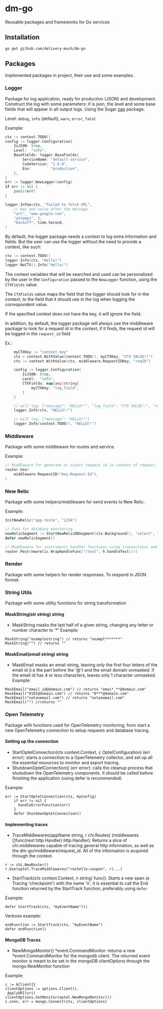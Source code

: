 # dm-go

Reusable packages and frameworks for Go services

## Installation

```bash
go get github.com/delivery-much/dm-go
```

## Packages

Implemented packages in project, their use and some examples.

### Logger

Package for log application, ready for production (JSON) and development. Construct the log with some parameters: if is json, the level and some base fields that will appear in all output logs. Using the Sugar [zap](https://github.com/uber-go/zap) package.

Level: `debug`, `info` (default), `warn`, `error`, `fatal`

Example:

```go
ctx := context.TODO()
config := logger.Configuration{
    IsJSON: true,
    Level:  "info",
    BaseFields: logger.BaseFields{
        ServiceName: "default-service",
        CodeVersion: "1.0.0",
        Env:         "production",
    },
}
err := logger.NewLogger(config)
if err != nil {
    panic(err)
}

logger.Infow(ctx, "failed to fetch URL",
    // Key and value after the message
    "url", "www.google.com",
    "attempt", 3,
    "backoff", time.Second,
)
```

By default, the logger package needs a context to log extra information and fields.
But the user can use the logger without the need to provide a context, like such:

```go
ctx := context.TODO()
logger.Info(ctx, "Hello!")
logger.NoCTX().Info("Hello!")
```

The context variables that will be searched and used can be personalized 
by the user in the `Configuration` passed to the `NewLogger` function, using the `CTXFields` value.

The `CTXFields` value maps the field that the logger should look for in the context, 
to the field that it should use in the log when logging the correspondent value.

If the specified context does not have the key, it will ignore the field.

In addition, by default, the logger package will always use the middleware package
to look for a request id in the context, if it finds, the request id will be logged in the `request_id` field

Ex.:
```go
    myCTXKey := "context-key"
    ctx = context.WithValue(context.TODO(), myCTXKey, "CTX VALUE!!")
	ctx := context.WithValue(ctx, middleware.RequestIDKey, "reqID")

    config := logger.Configuration{
        IsJSON: true,
        Level:  "info",
        CTXFields: map[any]string{
            myCTXKey: "log_field",
        }
    }

    // will log: {"message": "HELLO!!", "log_field": "CTX VALUE!!", "request_id": "reqID"}  
    logger.Info(ctx, "HELLO!!")

    // will log: {"message": "HELLO!!"}
    logger.Info(context.TODO(), "HELLO!!")
```



### Middleware

Package with some middleware for routes and service.

Example:

```go
// Middleware for generate or inject request id in context of request.
router.Use(
    middleware.RequestID("Key-Request-Id"),
)
```

### New Relic

Package with some helpers/middleware for send events to New Relic.

Example:

```go
InitNewRelic("app-teste", "1234")

// Func for database monitoring
newRelicSegment := StartNewRelicDBSegment(ctx.Background(), "select", "user")
defer newRelicSegment()

// Middleware for instruments handler functions using transactions and monitoring the route 
router.Post(newrelic.WrapHandleFunc("/test", h.handleTest()))
```

### Render

Package with some helpers for render responses. To respond in JSON format.

### String Utils

Package with some utility functions for string transformation

#### MaskString(str string) string
- MaskString masks the last half of a given string, changing any letter or number character to '*'
Example:
```golang
MaskString("examplestring") // returns "exampl*******"
MaskString("") // returns ""
```

#### MaskEmail(email string) string
- MaskEmail masks an email string,
leaving only the first four letters of the email id (i.e the part before the '@') and the email domain unmasked.
if the email id has 4 or less characters, leaves only 1 character unmasked.
Example:
```golang
MaskEmail("email_id@domain.com") // returns "emai*_**@domain.com"
MaskEmail("0101@domain.com") // returns "0***@domain.com"
MaskEmail("notanemail.com") // returns "notanemail.com"
MaskEmail("") //returns ""
```

### Open Telemetry

Package with functions used for OpenTelemetry monitoring, from start a new OpenTelemetry connection to setup requests and database tracing.

#### Setting up the connection 
 - StartOptelConnection(ctx context.Context, c OptelConfiguration) (err error): starts a connection to a OpenTelemetry collector, and set up all the essential resources to monitor and export tracing.
 - ShutdownOptelConnection() (err error): calls the cleanup process that shutsdown the OpenTelemetry components. It should be called before finishing the application (using defer is recommended) 
 
Example:
```golang
err := StartOptelConnection(ctx, myConfig)
    if err != nil {
      handleErrorFunction(err)
    }
	defer ShutdownOptelConnection()
```

#### Implementing traces
 - TraceMiddlewares(appName string, r chi.Routes) (middlewares []func(next http.Handler) http.Handler): Returns a slice of chi.middlewares capable of tracing general http information, as well as the dm-go/middleware/request_id. All of the information is acquired through the context.
```golang
r := chi.NewRouter()
r.Use(optel.TraceMiddlewares("rochelle-coupon", r)...)
```

 - StartTrack(ctx context.Context, n string) func(): Starts a new span (a Tracing 'checkpoint') with the name 'n', it is essential to call the End function returned by the StartTrack function, preferably using `defer`

Example:
```golang
defer StartTrack(ctx, "myEventName")()
```

Verbose example:
```golang
endFunction := StartTrack(ctx, "myEventName")
defer endFunction()
```


#### MongoDB Traces
 - NewMongoMonitor() \*event.CommandMonitor: returns a new \*event.CommandMonitor for the mongodb client. The returned event monitor is meant to be set in the mongoDB clientOptions through the mongo.NewMonitor function

Example:
```golang
c := &Client{}
clientOptions := options.Client().
 ApplyURI(uri)
clientOptions.SetMonitor(optel.NewMongoMonitor())
c.conn, err = mongo.Connect(ctx, clientOptions)
```

